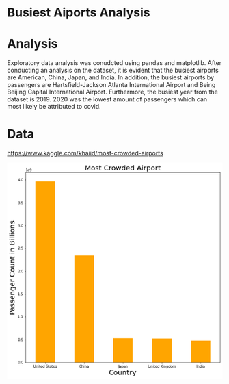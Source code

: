 # Busiest Aiports Analysis

# Analysis 

Exploratory data analysis was conudcted using pandas and matplotlib. After conducting an analysis on the dataset, it is evident that the busiest airports are American, China, Japan, and India. In addition, the busiest airports by passengers are Hartsfield-Jackson Atlanta International Airport and Being Beijing Capital International Airport. Furthermore, the busiest year from the dataset is 2019. 2020 was the lowest amount of passengers which can most likely be attributed to covid. 

# Data 

https://www.kaggle.com/khaiid/most-crowded-airports


![Most Busiest Years Graph](https://github.com/JonathanTeape/BusiestAiportsAnalysis/blob/main/Most%20Crowded%20Aiport%20Graph.png)
